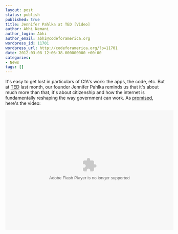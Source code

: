 ```yaml
---
layout: post
status: publish
published: true
title: Jennifer Pahlka at TED [Video]
author: Abhi Nemani
author_login: Abhi
author_email: abhi@codeforamerica.org
wordpress_id: 11701
wordpress_url: http://codeforamerica.org/?p=11701
date: 2012-03-08 12:06:38.000000000 +00:00
categories:
- News
tags: []
---
```

It's easy to get lost in particulars of CfA's work: the apps, the code, etc. But at <a href="http://www.ted.com/talks/jennifer_pahlka_coding_a_better_government.html">TED</a> last month, our founder Jennifer Pahlka reminds us that it's about much more than that, it's about citizenship and how the internet is fundamentally reshaping the way government can work. As <a href="http://codeforamerica.org/2012/03/03/code-for-america-on-the-ted-stage/">promised</a>, here's the video:

<object width="526" height="374">
<param name="movie" value="http://video.ted.com/assets/player/swf/EmbedPlayer.swf"></param>
<param name="allowFullScreen" value="true" />
<param name="allowScriptAccess" value="always"/>
<param name="wmode" value="transparent"></param>
<param name="bgColor" value="#ffffff"></param>
<param name="flashvars" value="vu=http://video.ted.com/talk/stream/2012/Blank/JenniferPahlka_2012-320k.mp4&su=http://images.ted.com/images/ted/tedindex/embed-posters/JenniferPahlka_2012-embed.jpg&vw=512&vh=288&ap=0&ti=1381&lang=&introDuration=15330&adDuration=4000&postAdDuration=830&adKeys=talk=jennifer_pahlka_coding_a_better_government;year=2012;theme=the_power_of_cities;theme=the_rise_of_collaboration;theme=women_reshaping_the_world;theme=technology_history_and_destiny;theme=design_like_you_give_a_damn;event=TED2012;tag=activism;tag=city;tag=government;tag=technology;&preAdTag=tconf.ted/embed;tile=1;sz=512x288;" />
<embed src="http://video.ted.com/assets/player/swf/EmbedPlayer.swf" pluginspace="http://www.macromedia.com/go/getflashplayer" type="application/x-shockwave-flash" wmode="transparent" bgColor="#ffffff" width="526" height="374" allowFullScreen="true" allowScriptAccess="always" flashvars="vu=http://video.ted.com/talk/stream/2012/Blank/JenniferPahlka_2012-320k.mp4&su=http://images.ted.com/images/ted/tedindex/embed-posters/JenniferPahlka_2012-embed.jpg&vw=512&vh=288&ap=0&ti=1381&lang=&introDuration=15330&adDuration=4000&postAdDuration=830&adKeys=talk=jennifer_pahlka_coding_a_better_government;year=2012;theme=the_power_of_cities;theme=the_rise_of_collaboration;theme=women_reshaping_the_world;theme=technology_history_and_destiny;theme=design_like_you_give_a_damn;event=TED2012;tag=activism;tag=city;tag=government;tag=technology;&preAdTag=tconf.ted/embed;tile=1;sz=512x288;"></embed>
</object>
